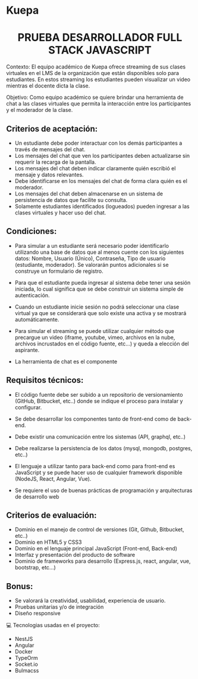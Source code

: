 # Kuepa
<h1 id="title" align="center">PRUEBA DESARROLLADOR FULL STACK JAVASCRIPT</h1>

<p id="description">Contexto: El equipo académico de Kuepa ofrece streaming de sus clases virtuales en el LMS de la organización que están disponibles solo para estudiantes. En estos streaming los estudiantes pueden visualizar un video mientras el docente dicta la clase.</p>

<p>Objetivo: Como equipo académico se quiere brindar una herramienta de chat a las clases
virtuales que permita la interacción entre los participantes y el moderador de la clase.</p>

## Criterios de aceptación:

- Un estudiante debe poder interactuar con los demás participantes a través de mensajes del chat.
- Los mensajes del chat que ven los participantes deben actualizarse sin requerir la recarga de la pantalla.
- Los mensajes del chat deben indicar claramente quién escribió el mensaje y datos relevantes.
- Debe identificarse en los mensajes del chat de forma clara quién es el moderador.
- Los mensajes del chat deben almacenarse en un sistema de persistencia de datos que facilite su consulta.
- Solamente estudiantes identificados (logueados) pueden ingresar a las clases virtuales y hacer uso del chat.


## Condiciones:

- Para simular a un estudiante será necesario poder identificarlo utilizando una base de datos que al menos cuente con los siguientes datos: Nombre, Usuario (Único), Contraseña, Tipo de usuario (estudiante, moderador). Se valorarán puntos adicionales si se construye un formulario de registro. 

- Para que el estudiante pueda ingresar al sistema debe tener una sesión iniciada, lo cual significa que se debe construir un sistema simple de autenticación.

- Cuando un estudiante inicie sesión no podrá seleccionar una clase virtual ya que se considerará que solo existe una activa y se mostrará automáticamente.

- Para simular el streaming se puede utilizar cualquier método que precargue un video (iframe, youtube, vimeo, archivos en la nube, archivos incrustados en el código fuente, etc...) y queda a elección del aspirante. 
- La herramienta de chat es el componente

## Requisitos técnicos: 

- El código fuente debe ser subido a un repositorio de versionamiento (GitHub, Bitbucket, etc..) donde se indique el proceso para instalar y configurar.

- Se debe desarrollar los componentes tanto de front-end como de back-end.
- Debe existir una comunicación entre los sistemas (API, graphql, etc..)
- Debe realizarse la persistencia de los datos (mysql, mongodb, postgres, etc..)
- El lenguaje a utilizar tanto para back-end como para front-end es JavaScript y se puede hacer uso de cualquier framework disponible (NodeJS, React, Angular, Vue).
- Se requiere el uso de buenas prácticas de programación y arquitecturas de desarrollo web

## Criterios de evaluación:

- Dominio en el manejo de control de versiones (Git, Github, Bitbucket, etc..)
- Dominio en HTML5 y CSS3
- Dominio en el lenguaje principal JavaScript (Front-end, Back-end)
- Interfaz y presentación del producto de software
- Dominio de frameworks para desarrollo (Express.js, react, angular, vue, bootstrap,
etc...)

## Bonus:
- Se valorará la creatividad, usabilidad, experiencia de usuario.
- Pruebas unitarias y/o de integración
- Diseño responsive 

💻 Tecnologias usadas en el proyecto:

*   NestJS
*   Angular
*   Docker
*   TypeOrm
*   Socket.io
*   Bulmacss
